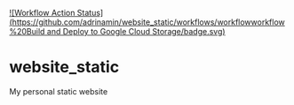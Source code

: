 [![Workflow Action Status](https://github.com/adrinamin/website_static/workflows/workflowworkflow%20Build and Deploy to Google Cloud Storage/badge.svg)](https://github.com/adrinamin/website_static/actions)

# website_static
My personal static website
